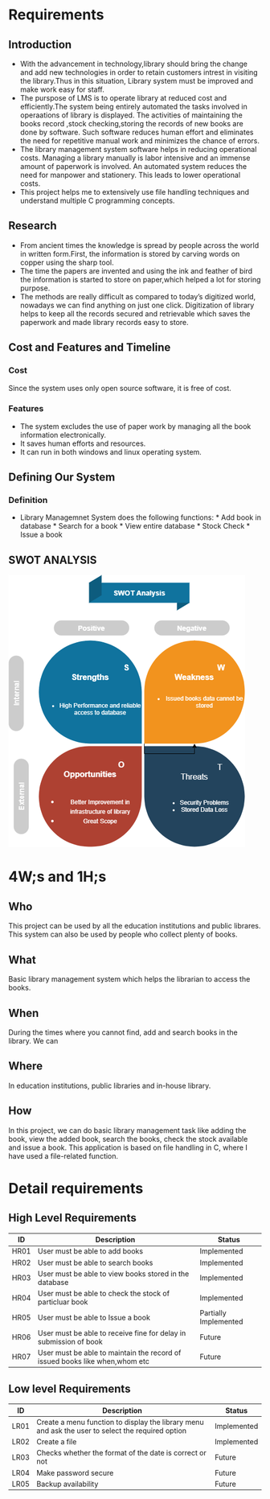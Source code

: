 # Requirements

## Introduction

*   With the advancement in technology,library should bring the change and add new technologies in order to retain customers intrest in visiting the library.Thus in this situation, Library system must be improved and make work easy for staff.  
*   The purspose of LMS is to operate library at reduced cost and efficiently.The system being entirely automated the tasks involved in operaations of library is displayed. The activities of maintaining the books record ,stock checking,storing the records of new books are done by software. Such software reduces human effort and eliminates the need for repetitive manual work and minimizes the chance of errors.
*   The library management system software helps in reducing operational costs. Managing a library manually is labor intensive and an immense amount of paperwork is involved. An automated system reduces the need for manpower and stationery. This leads to lower operational costs.
*   This project helps me to extensively use file handling techniques and understand multiple C programming concepts.

## Research

*   From ancient times the knowledge is spread by people
across the world in written form.First, the information is stored by carving words on copper using the sharp tool.
*   The time the papers are invented and using the ink and feather of bird the information is started to store on paper,which helped a lot for storing purpose.
*   The methods are really difficult as compared to today’s digitized world, nowadays we can find anything on just one click. Digitization of library helps to keep all the records secured and retrievable which saves the paperwork and made library records easy to store. 

## Cost and Features and Timeline

### Cost

Since the system uses only open source software, it is free of cost.

### Features

*   The system excludes the use of paper work by managing all the book information electronically.
*   It saves human efforts and resources.
*   It can run in both windows and linux operating system.

## Defining Our System

### Definition
*   Library Managemnet System does the following functions:
        *       Add book in database
        *       Search for a book
        *       View entire database
        *       Stock Check
        *       Issue a book

## SWOT ANALYSIS
![SWOT ANALYSIS](https://github.com/venkatbajaj/StepIn_Library_management_system/blob/main/1_Requirements/SWOT.png)

# 4W;s and 1H;s

## Who

This project can be used by all the education institutions and public librares. This system can also be used by people who collect plenty of books.

## What

Basic library management system which helps the librarian to access the books.

## When

During the times where you cannot find, add and search books in the library. We can 

## Where

In education institutions, public libraries and in-house library.

## How

In this project, we can do basic library management task like adding the book, view the added book, search the books, check the stock available and issue a book. This application is based on file handling in C, where I have used a file-related function.

# Detail requirements
## High Level Requirements

| ID | Description | Status |
| --- | --- | --- |
| HR01 | User must be able to add books | Implemented |
| HR02 | User must be able to search books | Implemented |
| HR03 | User must be able to view books stored in the database | Implemented |
| HR04 | User must be able to check the stock of particluar book| Implemented |
| HR05 | User must be able to Issue a book| Partially Implemented |
| HR06 | User must be able to receive fine for delay in submission of book| Future |
| HR07 | User must be able to maintain the record of issued books like when,whom etc| Future |

## Low level Requirements

| ID | Description | Status |
| --- | --- | --- |
| LR01 | Create a menu function to display the library menu and ask the user to select the required option|Implemented |
| LR02 | Create a file| Implemented |
| LR03 | Checks whether the format of the date is correct or not | Future|
| LR04 | Make password secure | Future |
| LR05 | Backup availability | Future |

